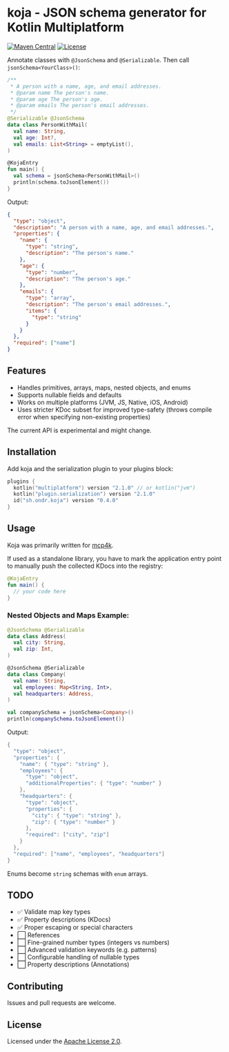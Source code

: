 # koja - JSON schema generator for Kotlin Multiplatform

[![Maven Central](https://img.shields.io/maven-central/v/sh.ondr.koja/koja-gradle.svg?color=blue)](https://search.maven.org/artifact/sh.ondr.koja/koja-gradle)
[![License](https://img.shields.io/badge/License-Apache_2.0-blue.svg)](https://www.apache.org/licenses/LICENSE-2.0)


Annotate classes with <code>@JsonSchema</code> and <code>@Serializable</code>.
Then call <code>jsonSchema&lt;YourClass&gt;()</code>:


```kotlin
/**
 * A person with a name, age, and email addresses.
 * @param name The person's name.
 * @param age The person's age.
 * @param emails The person's email addresses.
 */
@Serializable @JsonSchema
data class PersonWithMail(
  val name: String,
  val age: Int?,
  val emails: List<String> = emptyList(),
)

@KojaEntry
fun main() {
  val schema = jsonSchema<PersonWithMail>()
  println(schema.toJsonElement())
}
```

Output:

```json
{
  "type": "object",
  "description": "A person with a name, age, and email addresses.",
  "properties": {
    "name": {
      "type": "string",
      "description": "The person's name."
    },
    "age": {
      "type": "number",
      "description": "The person's age."
    },
    "emails": {
      "type": "array",
      "description": "The person's email addresses.",
      "items": {
        "type": "string"
      }
    }
  },
  "required": ["name"]
}
```

## Features
- Handles primitives, arrays, maps, nested objects, and enums
- Supports nullable fields and defaults
- Works on multiple platforms (JVM, JS, Native, iOS, Android)
- Uses stricter KDoc subset for improved type-safety (throws compile error when specifying non-existing properties)

The current API is experimental and might change.

## Installation
Add koja and the serialization plugin to your plugins block:

```kotlin
plugins {
  kotlin("multiplatform") version "2.1.0" // or kotlin("jvm")
  kotlin("plugin.serialization") version "2.1.0"
  id("sh.ondr.koja") version "0.4.0"
}
```



## Usage

Koja was primarily written for [mcp4k](https://www.github.com/ondrsh/mcp4k).

If used as a standalone library, you have to mark the application entry point to manually push the collected KDocs into the registry:

```kotlin
@KojaEntry
fun main() {
  // your code here
}
```

### Nested Objects and Maps Example:

```kotlin
@JsonSchema @Serializable
data class Address(
  val city: String,
  val zip: Int,
)

@JsonSchema @Serializable
data class Company(
  val name: String,
  val employees: Map<String, Int>,
  val headquarters: Address,
)

val companySchema = jsonSchema<Company>()
println(companySchema.toJsonElement())
```

Output:

```kotlin
{
  "type": "object",
  "properties": {
    "name": { "type": "string" },
    "employees": {
      "type": "object",
      "additionalProperties": { "type": "number" }
    },
    "headquarters": {
      "type": "object",
      "properties": {
        "city": { "type": "string" },
        "zip": { "type": "number" }
      },
      "required": ["city", "zip"]
    }
  },
  "required": ["name", "employees", "headquarters"]
}
```

Enums become <code>string</code> schemas with <code>enum</code> arrays.


## TODO
- ✅ Validate map key types
- ✅ Property descriptions (KDocs)
- ✅ Proper escaping or special characters
- ⬜ References
- ⬜ Fine-grained number types (integers vs numbers)
- ⬜ Advanced validation keywords (e.g. patterns)
- ⬜ Configurable handling of nullable types
- ⬜ Property descriptions (Annotations)


## Contributing
Issues and pull requests are welcome.

## License
Licensed under the [Apache License 2.0](./LICENSE).

